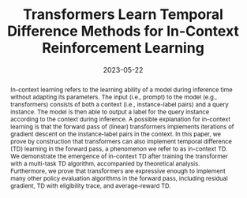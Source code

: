 ---
title: "Transformers Learn Temporal Difference Methods for In-Context Reinforcement Learning"
authors: "<b>Jiuqi Wang</b>* , Ethan Blaser*, Hadi Daneshmand, Shangtong Zhang"
collection: publications
permalink: /publication/2024-05-22-Transformers Learn Temporal Difference Methods for In-Context Reinforcement Learning
excerpt:
date: 2023-05-22
venue: 'arXiv'
paperurl: 'https://www.arxiv.org/abs/2405.13861'
citation:
abstract: "In-context learning refers to the learning ability of a model during inference time without adapting its parameters. The input (i.e., prompt) to the model (e.g., transformers) consists of both a context (i.e., instance-label pairs) and a query instance. The model is then able to output a label for the query instance according to the context during inference. A possible explanation for in-context learning is that the forward pass of (linear) transformers implements iterations of gradient descent on the instance-label pairs in the context. In this paper, we prove by construction that transformers can also implement temporal difference (TD) learning in the forward pass, a phenomenon we refer to as in-context TD. We demonstrate the emergence of in-context TD after training the transformer with a multi-task TD algorithm, accompanied by theoretical analysis. Furthermore, we prove that transformers are expressive enough to implement many other policy evaluation algorithms in the forward pass, including residual gradient, TD with eligibility trace, and average-reward TD."
---